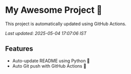 # My Awesome Project 🚀

This project is automatically updated using GitHub Actions.

_Last updated: 2025-05-04 17:07:06 IST_

## Features
- Auto-update README using Python 🐍
- Auto Git push with GitHub Actions 🤖
